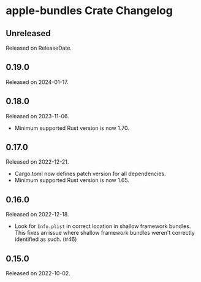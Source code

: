 # apple-bundles Crate Changelog

<!-- next-header -->

## Unreleased

Released on ReleaseDate.

## 0.19.0

Released on 2024-01-17.

## 0.18.0

Released on 2023-11-06.

* Minimum supported Rust version is now 1.70.

## 0.17.0

Released on 2022-12-21.

* Cargo.toml now defines patch version for all dependencies.
* Minimum supported Rust version is now 1.65.

## 0.16.0

Released on 2022-12-18.

* Look for `Info.plist` in correct location in shallow framework bundles. This
  fixes an issue where shallow framework bundles weren't correctly identified
  as such. (#46)

## 0.15.0

Released on 2022-10-02.
